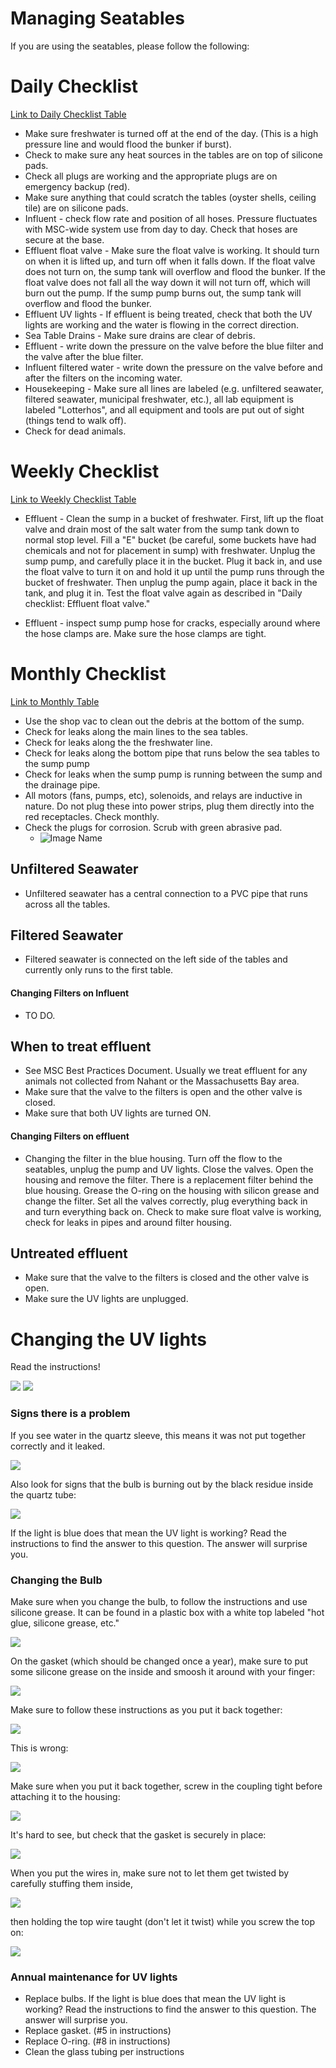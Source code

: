 
# Managing Seatables
If you are using the seatables, please follow the following:

# Daily Checklist
[Link to Daily Checklist Table](https://docs.google.com/spreadsheets/d/1oQnhrPk-GJYOvP48skjc4ehimgx4G3M1Ne0vrJx371c/edit#gid=0)

* Make sure freshwater is turned off at the end of the day. (This is a high pressure line and would flood the bunker if burst).
* Check to make sure any heat sources in the tables are on top of silicone pads.
* Check all plugs are working and the appropriate plugs are on emergency backup (red).
* Make sure anything that could scratch the tables (oyster shells, ceiling tile) are on silicone pads.
* Influent - check flow rate and position of all hoses. Pressure fluctuates with MSC-wide system use from day to day. Check that hoses are secure at the base.
* Effluent float valve -  Make sure the float valve is working. It should turn on when it is lifted up, and turn off when it falls down. If the float valve does not turn on, the sump tank will overflow and flood the bunker. If the float valve does not fall all the way down it will not turn off, which will burn out the pump. If the sump pump burns out, the sump tank will overflow and flood the bunker.
* Effluent UV lights - If effluent is being treated, check that both the UV lights are working and the water is flowing in the correct direction.
* Sea Table Drains - Make sure drains are clear of debris.
* Effluent - write down the pressure on the valve before the blue filter and the valve after the blue filter.
* Influent filtered water - write down the pressure on the valve before and after the filters on the incoming water.
* Housekeeping - Make sure all lines are labeled (e.g. unfiltered seawater, filtered seawater, municipal freshwater, etc.), all lab equipment is labeled "Lotterhos", and all equipment and tools are put out of sight (things tend to walk off).
* Check for dead animals.

# Weekly Checklist
[Link to Weekly Checklist Table](https://docs.google.com/spreadsheets/d/1oQnhrPk-GJYOvP48skjc4ehimgx4G3M1Ne0vrJx371c/edit#gid=1794014838)
* Effluent - Clean the sump in a bucket of freshwater. First, lift up the float valve and drain most of the salt water from the sump tank down to normal stop level. Fill a "E" bucket (be careful, some buckets have had chemicals and not for placement in sump) with freshwater. Unplug the sump pump, and carefully place it in the bucket. Plug it back in, and use the float valve to turn it on and hold it up until the pump runs through the bucket of freshwater. Then unplug the pump again, place it back in the tank, and plug it in.
Test the float valve again as described in "Daily checklist: Effluent float valve."

* Effluent - inspect sump pump hose for cracks, especially around where the hose clamps are. Make sure the hose clamps are tight.

# Monthly Checklist
[Link to Monthly Table](https://docs.google.com/spreadsheets/d/1oQnhrPk-GJYOvP48skjc4ehimgx4G3M1Ne0vrJx371c/edit#gid=626032260)
* Use the shop vac to clean out the debris at the bottom of the sump. 
* Check for leaks along the main lines to the sea tables.
* Check for leaks along the the freshwater line.
* Check for leaks along the bottom pipe that runs below the sea tables to the sump pump
* Check for leaks when the sump pump is running between the sump and the drainage pipe.
* All motors (fans, pumps, etc), solenoids, and relays are inductive in nature.
Do not plug these into power strips, plug them directly into the red receptacles. Check monthly.
* Check the plugs for corrosion.  Scrub with green abrasive pad.
    * ![Image Name](img/UVpicts1.JPG)
    

## Unfiltered Seawater
* Unfiltered seawater has a central connection to a PVC pipe that runs across all the tables.

## Filtered Seawater
* Filtered seawater is connected on the left side of the tables and currently only runs to the first table.

#### Changing Filters on Influent

* TO DO.

## When to treat effluent

* See MSC Best Practices Document. Usually we treat effluent for any animals not collected from Nahant or the Massachusetts Bay area. 
* Make sure that the valve to the filters is open and the other valve is closed.
* Make sure that both UV lights are turned ON.

#### Changing Filters on effluent

* Changing the filter in the blue housing. Turn off the flow to the seatables, unplug the pump and UV lights. Close the valves. 
  Open the housing and remove the filter. There is a replacement filter behind the blue housing. 
  Grease the O-ring on the housing with silicon grease and change the filter. 
  Set all the valves correctly, plug everything back in and turn everything back on. 
  Check to make sure float valve is working, check for leaks in pipes and around filter housing.
  
## Untreated effluent

* Make sure that the valve to the filters is closed and the other valve is open. 
* Make sure the UV lights are unplugged.

# Changing the UV lights
Read the instructions!

![](img/UVpicts2.JPG)
![](img/UVpicts3.JPG)

### Signs there is a problem

If you see water in the quartz sleeve, this means it was not put together correctly and it leaked.

![](img/UVpicts4.JPG)

Also look for signs that the bulb is burning out by the black residue inside the quartz tube:

![](img/UVpicts10.JPG)

If the light is blue does that mean the UV light is working? Read the instructions to find the answer to this question. The answer will surprise you.

### Changing the Bulb

Make sure when you change the bulb, to follow the instructions and use silicone grease. It can be found in a plastic box with a white top labeled "hot glue, silicone grease, etc."

![](img/UVpicts6.JPG)

On the gasket (which should be changed once a year), make sure to put some silicone grease on the inside and smoosh it around with your finger:

![](img/UVpicts8.JPG)

Make sure to follow these instructions as you put it back together:

![](img/UVpicts9.JPG)

This is wrong:

![](img/UVpicts14.JPG)

Make sure when you put it back together, screw in the coupling tight before attaching it to the housing:

![](img/UVpicts15.JPG)

It's hard to see, but check that the gasket is securely in place:

![](img/UVpicts16.JPG)

When you put the wires in, make sure not to let them get twisted by carefully stuffing them inside, 

![](img/UVpicts17.JPG)

then holding the top wire taught (don't let it twist) while you screw the top on:

![](img/UVpicts18.JPG)


### Annual maintenance for UV lights

* Replace bulbs. If the light is blue does that mean the UV light is working? Read the instructions to find the answer to this question. The answer will surprise you.
* Replace gasket. (#5 in instructions)
* Replace O-ring. (#8 in instructions)
* Clean the glass tubing per instructions


